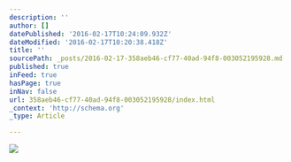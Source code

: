 ```yaml
---
description: ''
author: []
datePublished: '2016-02-17T10:24:09.932Z'
dateModified: '2016-02-17T10:20:38.418Z'
title: ''
sourcePath: _posts/2016-02-17-358aeb46-cf77-40ad-94f8-003052195928.md
published: true
inFeed: true
hasPage: true
inNav: false
url: 358aeb46-cf77-40ad-94f8-003052195928/index.html
_context: 'http://schema.org'
_type: Article

---
```

![](https://the-grid-user-content.s3-us-west-2.amazonaws.com/7de23c74-cb5c-4dc8-bfd6-66ceb5d8ffe1.JPG)